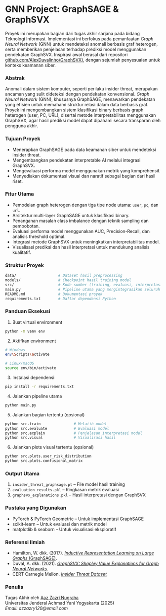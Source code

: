 # GNN Project: GraphSAGE & GraphSVX
Proyek ini merupakan bagian dari tugas akhir sarjana pada bidang Teknologi Informasi. Implementasi ini berfokus pada pemanfaatan _Graph Neural Network_ (GNN) untuk mendeteksi anomali berbasis graf heterogen, serta memberikan penjelasan terhadap prediksi model menggunakan pendekatan GraphSVX. Inspirasi awal berasal dari repositori [github.com/AlexDuvalinho/GraphSVX)](https://github.com/AlexDuvalinho/GraphSVX), dengan sejumlah penyesuaian untuk konteks keamanan siber.

### Abstrak
Anomali dalam sistem komputer, seperti perilaku insider threat, merupakan ancaman yang sulit dideteksi dengan pendekatan konvensional. _Graph Neural Network_ (GNN), khususnya GraphSAGE, menawarkan pendekatan yang efisien untuk memahami struktur relasi dalam data berbasis graf. Proyek ini mengembangkan sistem klasifikasi binary berbasis graph heterogen (user, PC, URL), disertai metode interpretabilitas menggunakan GraphSVX, agar hasil prediksi model dapat dipahami secara transparan oleh pengguna akhir.

### Tujuan Proyek
- Menerapkan GraphSAGE pada data keamanan siber untuk mendeteksi insider threat.
- Mengembangkan pendekatan interpretable AI melalui integrasi GraphSVX.
- Mengevaluasi performa model menggunakan metrik yang komprehensif.
- Menyediakan dokumentasi visual dan naratif sebagai bagian dari hasil riset.

### Fitur Utama
- Pemodelan graph heterogen dengan tiga tipe node utama: `user`, `pc`, dan `url`.
- Arsitektur multi-layer GraphSAGE untuk klasifikasi binary.
- Penanganan masalah class imbalance dengan teknik sampling dan pembobotan.
- Evaluasi performa model menggunakan AUC, Precision-Recall, dan analisis threshold optimal.
- Integrasi metode GraphSVX untuk meningkatkan interpretabilitas model.
- Visualisasi prediksi dan hasil interpretasi untuk mendukung analisis kualitatif.

### Struktur Proyek
```bash
data/                   # Dataset hasil preprocessing  
models/                 # Checkpoint hasil training model  
src/                    # Kode sumber (training, evaluasi, interpretasi, visualisasi)  
main.py                 # Pipeline utama yang mengintegrasikan seluruh proses  
README.md               # Dokumentasi proyek  
requirements.txt        # Daftar dependensi Python  
```

### Panduan Eksekusi
1. Buat virtual environment
```bash
python -m venv env
```
2. Aktifkan environment
```bash
# Windows
env\Scripts\activate

# Linux/macOS
source env/bin/activate
```
3. Instalasi dependensi
```bash
pip install -r requirements.txt
```
4. Jalankan pipeline utama
```bash
python main.py
```
5. Jalankan bagian tertentu (opsional)
```bash
python src.train               # Melatih model
python src.evaluate            # Evaluasi model
python src.explain             # Penjelasan interpretasi model
python src.visual              # Visualisasi hasil
```
6. Jalankan plots visual tertentu (opsional)
```bash
python src.plots.user_risk_distribution
python src.plots.confusional_matrix
```
### Output Utama
1. `insider_threat_graphsage.pt` – File model hasil training
2. `evaluation_results.pkl` – Ringkasan metrik evaluasi
3. `graphsvx_explanations.pkl` – Hasil interpretasi dengan GraphSVX

### Pustaka yang Digunakan
- PyTorch & PyTorch Geometric – Untuk implementasi GraphSAGE
- scikit-learn – Untuk evaluasi dan metrik model
- matplotlib & seaborn – Untuk visualisasi eksploratif

### Referensi Ilmiah
- Hamilton, W. dkk. (2017). [*Inductive Representation Learning on Large Graphs* (GraphSAGE)](https://cs.stanford.edu/people/jure/pubs/graphsage-nips17.pdf).  
- Duval, A. dkk. (2021). [*GraphSVX: Shapley Value Explanations for Graph Neural Networks*](https://arxiv.org/pdf/2104.10482).  
- CERT Carnegie Mellon. [*Insider Threat Dataset*](https://kilthub.cmu.edu/ndownloader/files/24844280)

### Penulis
Tugas Akhir oleh [Aaz Zazri Nugraha](https://github.com/azzazry)  
Universitas Jenderal Achmad Yani Yogyakarta (2025)  
_Email: azzazry120@email.com_